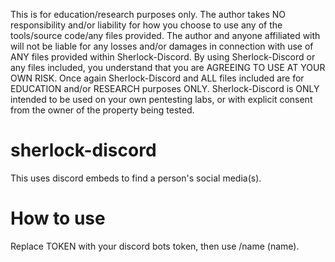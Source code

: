 This is for education/research purposes only. The author takes NO responsibility and/or liability for how you choose to use any of the tools/source code/any files provided. The author and anyone affiliated with will not be liable for any losses and/or damages in connection with use of ANY files provided within Sherlock-Discord. By using Sherlock-Discord or any files included, you understand that you are AGREEING TO USE AT YOUR OWN RISK. Once again Sherlock-Discord and ALL files included are for EDUCATION and/or RESEARCH purposes ONLY. Sherlock-Discord is ONLY intended to be used on your own pentesting labs, or with explicit consent from the owner of the property being tested.
# sherlock-discord
This uses discord embeds to find a person's social media(s).
# How to use
Replace TOKEN with your discord bots token, then use /name (name).
